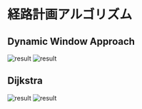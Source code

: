 # 経路計画アルゴリズム

## Dynamic Window Approach
![result](https://github.com/motthi/Path_Planning/blob/gif/gif/dwa_ver1.gif)
![result](https://github.com/motthi/Path_Planning/blob/gif/gif/dwa_ver2.gif)

## Dijkstra
![result](https://github.com/motthi/Path_Planning/blob/gif/gif/dijkstra.gif)
![result](https://github.com/motthi/Path_Planning/blob/gif/gif/dijkstra_cost.gif)
